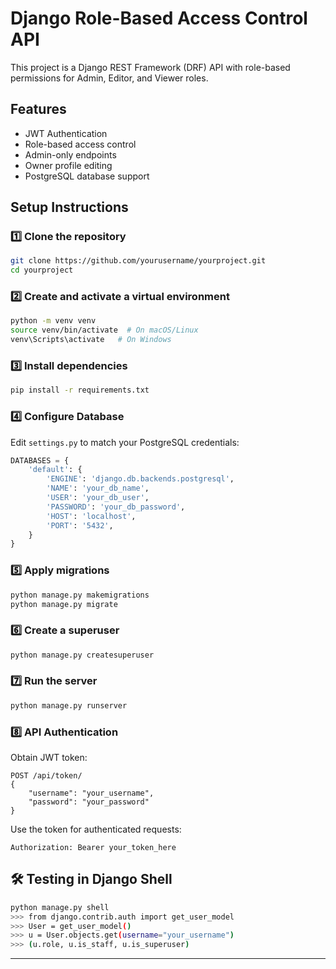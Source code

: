 # Django Role-Based Access Control API

This project is a Django REST Framework (DRF) API with role-based permissions for Admin, Editor, and Viewer roles.

##  Features
- JWT Authentication
- Role-based access control
- Admin-only endpoints
- Owner profile editing
- PostgreSQL database support

##  Setup Instructions

### 1️⃣ Clone the repository
```bash
git clone https://github.com/yourusername/yourproject.git
cd yourproject
```

### 2️⃣ Create and activate a virtual environment
```bash
python -m venv venv
source venv/bin/activate  # On macOS/Linux
venv\Scripts\activate   # On Windows
```

### 3️⃣ Install dependencies
```bash
pip install -r requirements.txt
```

### 4️⃣ Configure Database
Edit `settings.py` to match your PostgreSQL credentials:
```python
DATABASES = {
    'default': {
        'ENGINE': 'django.db.backends.postgresql',
        'NAME': 'your_db_name',
        'USER': 'your_db_user',
        'PASSWORD': 'your_db_password',
        'HOST': 'localhost',
        'PORT': '5432',
    }
}
```

### 5️⃣ Apply migrations
```bash
python manage.py makemigrations
python manage.py migrate
```

### 6️⃣ Create a superuser
```bash
python manage.py createsuperuser
```

### 7️⃣ Run the server
```bash
python manage.py runserver
```

### 8️⃣ API Authentication
Obtain JWT token:
```http
POST /api/token/
{
    "username": "your_username",
    "password": "your_password"
}
```

Use the token for authenticated requests:
```
Authorization: Bearer your_token_here
```

## 🛠 Testing in Django Shell
```bash
python manage.py shell
>>> from django.contrib.auth import get_user_model
>>> User = get_user_model()
>>> u = User.objects.get(username="your_username")
>>> (u.role, u.is_staff, u.is_superuser)
```

---

